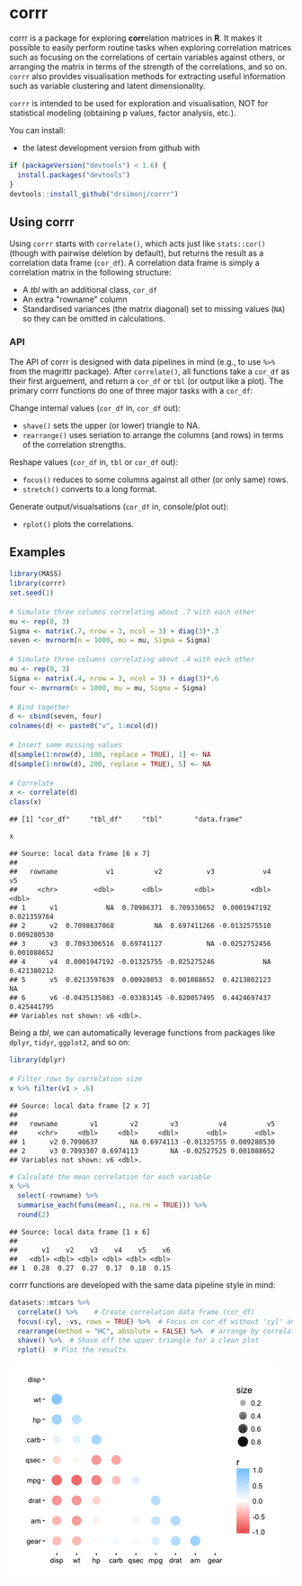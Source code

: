 corrr
================

corrr is a package for exploring **corr**elation matrices in **R**. It makes it possible to easily perform routine tasks when exploring correlation matrices such as focusing on the correlations of certain variables against others, or arranging the matrix in terms of the strength of the correlations, and so on. `corrr` also provides visualisation methods for extracting useful information such as variable clustering and latent dimensionality.

`corrr` is intended to be used for exploration and visualisation, NOT for statistical modeling (obtaining p values, factor analysis, etc.).

You can install:

-   the latest development version from github with

``` r
if (packageVersion("devtools") < 1.6) {
  install.packages("devtools")
}
devtools::install_github("drsimonj/corrr")
```

Using corrr
-----------

Using `corrr` starts with `correlate()`, which acts just like `stats::cor()` (though with pairwise deletion by default), but returns the result as a correlation data frame (`cor_df`). A correlation data frame is simply a correlation matrix in the following structure:

-   A *tbl* with an additional class, `cor_df`
-   An extra "rowname" column
-   Standardised variances (the matrix diagonal) set to missing values (`NA`) so they can be omitted in calculations.

### API

The API of corrr is designed with data pipelines in mind (e.g., to use `%>%` from the magrittr package). After `correlate()`, all functions take a `cor_df` as their first arguement, and return a `cor_df` or `tbl` (or output like a plot). The primary corrr functions do one of three major tasks with a `cor_df`:

Change internal values (`cor_df` in, `cor_df` out):

-   `shave()` sets the upper (or lower) triangle to NA.
-   `rearrange()` uses seriation to arrange the columns (and rows) in terms of the correlation strengths.

Reshape values (`cor_df` in, `tbl` or `cor_df` out):

-   `focus()` reduces to some columns against all other (or only same) rows.
-   `stretch()` converts to a long format.

Generate output/visualsations (`cor_df` in, console/plot out):

-   `rplot()` plots the correlations.

Examples
--------

``` r
library(MASS)
library(corrr)
set.seed(1)

# Simulate three columns correlating about .7 with each other
mu <- rep(0, 3)
Sigma <- matrix(.7, nrow = 3, ncol = 3) + diag(3)*.3
seven <- mvrnorm(n = 1000, mu = mu, Sigma = Sigma)

# Simulate three columns correlating about .4 with each other
mu <- rep(0, 3)
Sigma <- matrix(.4, nrow = 3, ncol = 3) + diag(3)*.6
four <- mvrnorm(n = 1000, mu = mu, Sigma = Sigma)

# Bind together
d <- cbind(seven, four)
colnames(d) <- paste0("v", 1:ncol(d))

# Insert some missing values
d[sample(1:nrow(d), 100, replace = TRUE), 1] <- NA
d[sample(1:nrow(d), 200, replace = TRUE), 5] <- NA

# Correlate
x <- correlate(d)
class(x)
```

    ## [1] "cor_df"     "tbl_df"     "tbl"        "data.frame"

``` r
x
```

    ## Source: local data frame [6 x 7]
    ## 
    ##   rowname            v1          v2           v3            v4          v5
    ##     <chr>         <dbl>       <dbl>        <dbl>         <dbl>       <dbl>
    ## 1      v1            NA  0.70986371  0.709330652  0.0001947192 0.021359764
    ## 2      v2  0.7098637068          NA  0.697411266 -0.0132575510 0.009280530
    ## 3      v3  0.7093306516  0.69741127           NA -0.0252752456 0.001088652
    ## 4      v4  0.0001947192 -0.01325755 -0.025275246            NA 0.421380212
    ## 5      v5  0.0213597639  0.00928053  0.001088652  0.4213802123          NA
    ## 6      v6 -0.0435135083 -0.03383145 -0.020057495  0.4424697437 0.425441795
    ## Variables not shown: v6 <dbl>.

Being a *tbl*, we can automatically leverage functions from packages like `dplyr`, `tidyr`, `ggplot2`, and so on:

``` r
library(dplyr)

# Filter rows by correlation size
x %>% filter(v1 > .6)
```

    ## Source: local data frame [2 x 7]
    ## 
    ##   rowname        v1        v2        v3          v4          v5
    ##     <chr>     <dbl>     <dbl>     <dbl>       <dbl>       <dbl>
    ## 1      v2 0.7098637        NA 0.6974113 -0.01325755 0.009280530
    ## 2      v3 0.7093307 0.6974113        NA -0.02527525 0.001088652
    ## Variables not shown: v6 <dbl>.

``` r
# Calculate the mean correlation for each variable
x %>%
  select(-rowname) %>%
  summarise_each(funs(mean(., na.rm = TRUE))) %>%
  round(2)
```

    ## Source: local data frame [1 x 6]
    ## 
    ##      v1    v2    v3    v4    v5    v6
    ##   <dbl> <dbl> <dbl> <dbl> <dbl> <dbl>
    ## 1  0.28  0.27  0.27  0.17  0.18  0.15

corrr functions are developed with the same data pipeline style in mind:

``` r
datasets::mtcars %>%
  correlate() %>%    # Create correlation data frame (cor_df)
  focus(-cyl, -vs, rows = TRUE) %>%  # Focus on cor_df without 'cyl' and 'vs'
  rearrange(method = "HC", absolute = FALSE) %>%  # arrange by correlations
  shave() %>%  # Shave off the upper triangle for a clean plot
  rplot()  # Plot the results
```

![](README_files/figure-markdown_github/combination-1.png)
